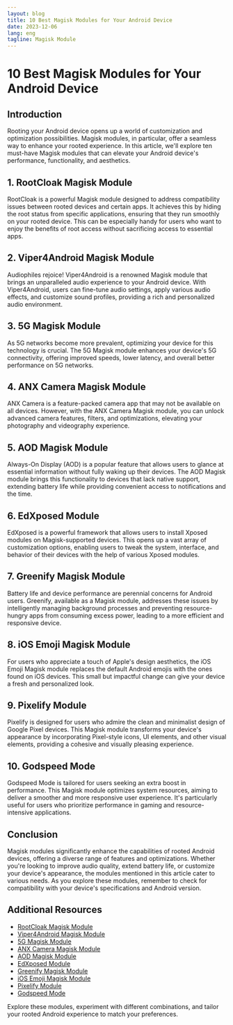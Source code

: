 ```yaml
---
layout: blog
title: 10 Best Magisk Modules for Your Android Device
date: 2023-12-06
lang: eng
tagline: Magisk Module
---
```


# 10 Best Magisk Modules for Your Android Device

## Introduction

Rooting your Android device opens up a world of customization and optimization possibilities. Magisk modules, in particular, offer a seamless way to enhance your rooted experience. In this article, we'll explore ten must-have Magisk modules that can elevate your Android device's performance, functionality, and aesthetics.

## 1. RootCloak Magisk Module

RootCloak is a powerful Magisk module designed to address compatibility issues between rooted devices and certain apps. It achieves this by hiding the root status from specific applications, ensuring that they run smoothly on your rooted device. This can be especially handy for users who want to enjoy the benefits of root access without sacrificing access to essential apps.

## 2. Viper4Android Magisk Module

Audiophiles rejoice! Viper4Android is a renowned Magisk module that brings an unparalleled audio experience to your Android device. With Viper4Android, users can fine-tune audio settings, apply various audio effects, and customize sound profiles, providing a rich and personalized audio environment.

## 3. 5G Magisk Module

As 5G networks become more prevalent, optimizing your device for this technology is crucial. The 5G Magisk module enhances your device's 5G connectivity, offering improved speeds, lower latency, and overall better performance on 5G networks.

## 4. ANX Camera Magisk Module

ANX Camera is a feature-packed camera app that may not be available on all devices. However, with the ANX Camera Magisk module, you can unlock advanced camera features, filters, and optimizations, elevating your photography and videography experience.

## 5. AOD Magisk Module

Always-On Display (AOD) is a popular feature that allows users to glance at essential information without fully waking up their devices. The AOD Magisk module brings this functionality to devices that lack native support, extending battery life while providing convenient access to notifications and the time.

## 6. EdXposed Module

EdXposed is a powerful framework that allows users to install Xposed modules on Magisk-supported devices. This opens up a vast array of customization options, enabling users to tweak the system, interface, and behavior of their devices with the help of various Xposed modules.

## 7. Greenify Magisk Module

Battery life and device performance are perennial concerns for Android users. Greenify, available as a Magisk module, addresses these issues by intelligently managing background processes and preventing resource-hungry apps from consuming excess power, leading to a more efficient and responsive device.

## 8. iOS Emoji Magisk Module

For users who appreciate a touch of Apple's design aesthetics, the iOS Emoji Magisk module replaces the default Android emojis with the ones found on iOS devices. This small but impactful change can give your device a fresh and personalized look.

## 9. Pixelify Module

Pixelify is designed for users who admire the clean and minimalist design of Google Pixel devices. This Magisk module transforms your device's appearance by incorporating Pixel-style icons, UI elements, and other visual elements, providing a cohesive and visually pleasing experience.

## 10. Godspeed Mode

Godspeed Mode is tailored for users seeking an extra boost in performance. This Magisk module optimizes system resources, aiming to deliver a smoother and more responsive user experience. It's particularly useful for users who prioritize performance in gaming and resource-intensive applications.

## Conclusion

Magisk modules significantly enhance the capabilities of rooted Android devices, offering a diverse range of features and optimizations. Whether you're looking to improve audio quality, extend battery life, or customize your device's appearance, the modules mentioned in this article cater to various needs. As you explore these modules, remember to check for compatibility with your device's specifications and Android version.

## Additional Resources

- [RootCloak Magisk Module](#link_to_repository)
- [Viper4Android Magisk Module](#link_to_repository)
- [5G Magisk Module](#link_to_repository)
- [ANX Camera Magisk Module](#link_to_repository)
- [AOD Magisk Module](#link_to_repository)
- [EdXposed Module](#link_to_repository)
- [Greenify Magisk Module](#link_to_repository)
- [iOS Emoji Magisk Module](#link_to_repository)
- [Pixelify Module](#link_to_repository)
- [Godspeed Mode](#link_to_repository)

Explore these modules, experiment with different combinations, and tailor your rooted Android experience to match your preferences.
